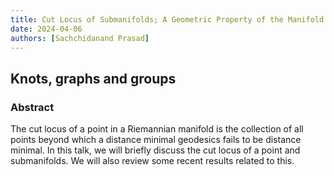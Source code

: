 ```yaml
---
title: Cut Locus of Submanifolds; A Geometric Property of the Manifold
date: 2024-04-06
authors: [Sachchidanand Prasad]
---
```


## Knots, graphs and groups

### Abstract

The cut locus of a point in a Riemannian manifold is the collection of all points beyond which a distance minimal geodesics fails to be distance minimal. In this talk, we will briefly discuss the cut locus of a point and submanifolds. We will also review some recent results related to this.
  
 

 





